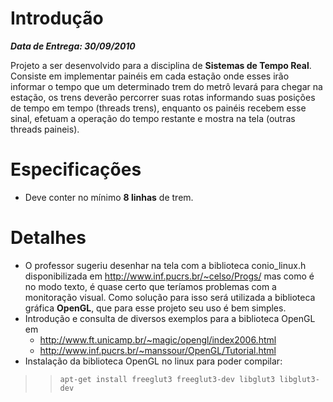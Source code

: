 # Introdução #

_**Data de Entrega: 30/09/2010**_

Projeto a ser desenvolvido para a disciplina de **Sistemas de Tempo Real**.
Consiste em implementar painéis em cada estação onde esses irão informar o tempo que um determinado trem do metrô levará para chegar na estação, os trens deverão percorrer suas rotas informando suas posições de tempo em tempo (threads trens), enquanto os painéis recebem esse sinal, efetuam a operação do tempo restante e mostra na tela (outras threads paineis).

# Especificações #

  * Deve conter no mínimo **8 linhas** de trem.

# Detalhes #

  * O professor sugeriu desenhar na tela com a biblioteca conio\_linux.h disponibilizada em http://www.inf.pucrs.br/~celso/Progs/ mas como é no modo texto, é quase certo que teríamos problemas com a monitoração visual. Como solução para isso será utilizada a biblioteca gráfica **OpenGL**, que para esse projeto seu uso é bem simples.
  * Introdução e consulta de diversos exemplos para a biblioteca OpenGL em
    * http://www.ft.unicamp.br/~magic/opengl/index2006.html
    * http://www.inf.pucrs.br/~manssour/OpenGL/Tutorial.html
  * Instalação da biblioteca OpenGL no linux para poder compilar:
> > `apt-get install freeglut3 freeglut3-dev libglut3 libglut3-dev`